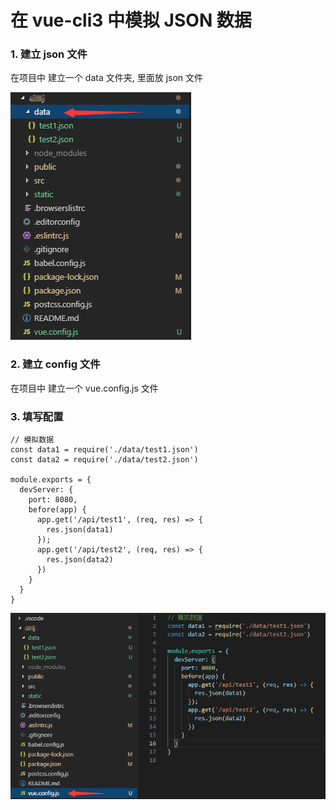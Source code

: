 # 在 vue-cli3 中模拟 JSON 数据

### 1. 建立 json 文件

在项目中 建立一个 data 文件夹, 里面放 json 文件

![data 文件图](./data.png)

### 2. 建立 config 文件

在项目中 建立一个 vue.config.js 文件

### 3. 填写配置

```
// 模拟数据
const data1 = require('./data/test1.json')
const data2 = require('./data/test2.json')

module.exports = {
  devServer: {
    port: 8080,
    before(app) {
      app.get('/api/test1', (req, res) => {
        res.json(data1)
      });
      app.get('/api/test2', (req, res) => {
        res.json(data2)
      })
    }
  }
}
```

![config 配置图](./config.png)
